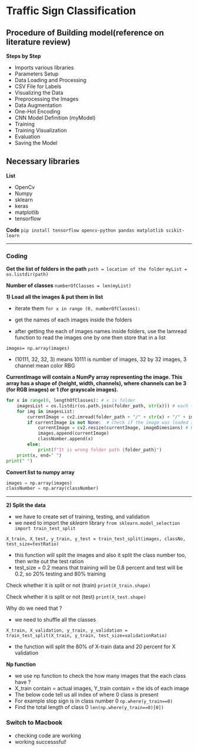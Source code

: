 # Traffic Sign Classification

## Procedure of Building model(reference on literature review)

**Steps by Step**
- Imports various libraries
- Parameters Setup
- Data Loading and Processing
- CSV File for Labels
- Visualizing the Data
- Preprocessing the Images
- Data Augmentation
- One-Hot Encoding
- CNN Model Definition (myModel)
- Training
- Training Visualization
- Evaluation
- Saving the Model


## Necessary libraries

**List**
- OpenCv
- Numpy
- sklearn
- keras
- matplotlib
- tensorflow

**Code**
`pip install tensorflow opencv-python pandas matplotlib scikit-learn
`

---

### Coding

**Get the list of folders in the path**
`path = location of the folder`
`myList = os.listdir(path)`

**Number of classes**
`numberOfClasses = len(myList)`

**1) Load all the images & put them in list**

- iterate them
`for x in range (0, numberOfClasses):`

- get the names of each images inside the folders
- after getting the each of images names inside folders, use the Iamread function to read the images one by one then store that in a list

`images= np.array(images)`
- (10111, 32, 32, 3) means 10111 is number of images, 32 by 32 images, 3 channel mean color RBG

**CurrentImage will contain a NumPy array representing the image. This array has a shape of (height, width, channels), where channels can be 3 (for RGB images) or 1 (for grayscale images).**

```python
for x in range(0, lengthOfClasses): # x is folder
    imagesList = os.listdir(os.path.join(folder_path, str(x))) # each (x) folder in trafficSignData 
    for img in imagesList:
        currentImage = cv2.imread(folder_path + "/" + str(x) + "/" + img) # trafficSignData --> x folder --> img = images
        if currentImage is not None:  # Check if the image was loaded successfully
            currentImage = cv2.resize(currentImage, imageDimesions) # Resize to the dimensions tp 32 X 32 pixels
            images.append(currentImage)
            classNumber.append(x)
        else:
            print(f"It is wrong folder path {folder_path}")
    print(x, end=" ")
print(" ")
```
**Convert list to numpy array**
```python
images = np.array(images)
classNumber = np.array(classNumber)
```

---

**2) Split the data**

- we have to create set of training, testing, and validation
- we need to import the *sklearn* library
`from sklearn.model_selection import train_test_split`

`X_train, X_test, y_train, y_test = train_test_split(images, classNo, test_size=testRatio)`
- this function will split the images and also it split the class number too, then write out the test ration
- test_size = 0.2 means that training will be 0.8 percent and test will be 0.2, so 20% testing and 80% training

Check whether it is split or not (train)
`print(X_train.shape)`

Check whether it is split or not (test)
`print(X_test.shape)`

Why do we need that ?
- we need to shuffle all the classes

`X_train, X_validation, y_train, y_validation = train_test_split(X_train, y_train, test_size=validationRatio)`
- the function will split the 80% of X-train data and 20 percent for X validation

**Np function**
- we use np function to check the how many images that the each class have ?
- X_train contain = actual images, Y_train contain = the ids of each image
- The below code tell us all index of where 0 class is present
- For example stop sign is in class number 0
`np.where(y_train==0)`
- Find the total length of class 0
`len(np.where(y_train==0)[0])`

### Switch to Macbook
- checking code are working
- working successsful!
